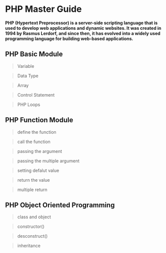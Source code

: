 # PHP Master Guide

**PHP (Hypertext Preprocessor) is a server-side scripting language that is used to develop web applications and dynamic websites. It was created in 1994 by Rasmus Lerdorf, and since then, it has evolved into a widely used programming language for building web-based applications.**

## PHP Basic Module

> Variable 

> Data Type

> Array 

> Control Statement 

> PHP Loops 

## PHP Function Module

> define the function

> call the function

> passing the argument

> passing the multiple argument

> setting defalut value

> return the value

> multiple return

## PHP Object Oriented Programming 

> class and object

> constructor()

> desconstruct()

> inheritance 

> 
